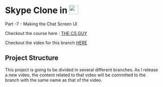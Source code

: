 # Skype Clone in <img src='http://sovitpoudel.com.np/wp-content/uploads/2019/01/flutter.png' height='30' width='30' align='top'>

Part -7 - Making the Chat Screen UI 

Checkout the course here : [THE CS GUY](https://youtu.be/01PUYvVoLa8)

Checkout the video for this branch [HERE](https://www.youtube.com/watch?v=h5wq7OK-cSI)

## Project Structure

This project is going to be divided in several different branches. As I release a new video, the content related to that video will be committed to the branch with the same name as that of the video.
